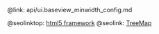 @link: api/ui.baseview_minwidth_config.md

@seolinktop: [html5 framework](https://webix.com)
@seolink: [TreeMap](https://webix.com/widget/treemap/)